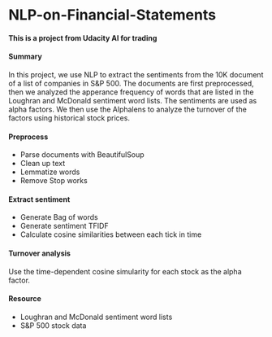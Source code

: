 # NLP-on-Financial-Statements
#### This is a project from Udacity AI for trading
#### Summary
In this project, we use NLP to extract the sentiments from the 10K document of a list of companies in S&P 500. The documents are first preprocessed, then we analyzed the apperance frequency of words that are listed in the Loughran and McDonald sentiment word lists. The sentiments are used as alpha factors. We then use the Alphalens to analyze the turnover of the factors using historical stock prices.

#### Preprocess
<ul type = "1">
<li>Parse documents with BeautifulSoup</li>
<li>Clean up text</li>
<li>Lemmatize words</li>
<li>Remove Stop works</li>
</ul>

#### Extract sentiment
<ul type = "1">
<li>Generate Bag of words</li>
<li>Generate sentiment TFIDF</li>
<li>Calculate cosine similarities between each tick in time</li>
</ul>

#### Turnover analysis
Use the time-dependent cosine simularity for each stock as the alpha factor. 

#### Resource
<ul type = "1">
<li>Loughran and McDonald sentiment word lists</li>
<li>S&P 500 stock data</li>
</ul>

